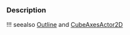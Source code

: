 ### Description

!!! seealso
    [Outline](../../PolyData/Outline) and [CubeAxesActor2D](../../Visualization/CubeAxesActor2D)
